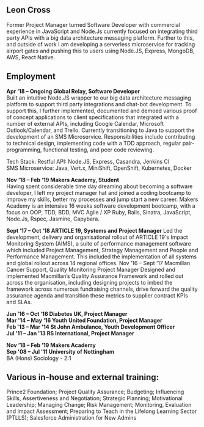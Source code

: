 ## Leon Cross 

Former Project Manager turned Software Developer with commercial experience in JavaScript and Node.Js currently focused on integrating third party APIs with a big data architecture messaging platform. Further to this, and outside of work I am developing a serverless microservice for tracking airport gates and pushing this to users using Node.JS, Express, MongoDB, AWS, React Native.


## Employment
**Apr ‘18 – Ongoing 	Global Relay, Software Developer**  
	Built an intuitive Node.JS wrapper to our big data architecture messaging platform to support third party integrations and chat-bot development. To support this, I further implemented, documented and demoed various proof of concept applications to client specifications that integrated with a number of external APIs, including Google Calendar, Microsoft Outlook/Calendar, and Trello.
	Currently transitioning to Java to support the development of an SMS Microservice.
	Responsibilities include contributing to technical design, implementing code with a TDD approach, regular pair-programming, functional testing, and peer code reviewing. 

Tech Stack:
Restful API: Node.JS, Express, Casandra, Jenkins CI  
SMS Microservice: Java, Vert.x, MiniShift, OpenShift, Kubernetes, Docker

**Nov ‘18 – Feb ‘19 	Makers Academy, Student**  
	Having spent considerable time day dreaming about becoming a software developer, I left my project manager hat and joined a coding bootcamp to improve my skills, better my processes and jump start a new career. Makers Academy is an intensive 16 weeks software development bootcamp, with a focus on OOP, TDD, BDD, MVC Agile / XP Ruby, Rails, Sinatra, JavaScript, Node.Js, Rspec, Jasmine, Capybara.
  
**Sept ‘17 – Oct ‘18 	ARTICLE 19, Systems and Project Manager**
	Led the development, delivery and organisational rollout of ARTICLE 19's Impact Monitoring System (AIMS), a suite of performance management software which included Project Management, Strategy Management and People and Performance Management. This included the implementation of all systems and global rollout across 14 regional offices.
Nov ’16 – Sept ‘17	Macmillan Cancer Support, Quality Monitoring Project Manager
	Designed and implemented Macmillan’s Quality Assurance Framework and rolled out across the organisation, including designing projects to imbed the framework across numerous fundraising channels, drive forward the quality assurance agenda and transition these metrics to supplier contract KPIs and SLAs. 
  
**Jun ’16 – Oct ‘16	Diabetes UK, Project Manager**  
**Mar '14 – May ‘16	Youth United Foundation, Project Manager**   
**Feb '13 – Mar '14	St John Ambulance, Youth Development Officer**  
**Jul '11 – Jan '13	RS International, Project Manager**  

**Nov ’18 – Feb ’19	Makers Academy**  
**Sep '08 – Jul '11	University of Nottingham**  
			BA (Hons) Sociology - 2:1

## Various in-house and external training:  
Prince2 Foundation; Project Quality Assurance; Budgeting; Influencing Skills, Assertiveness and Negotiation; Strategic Planning; Motivational Leadership; Managing Change; Risk Management; Monitoring, Evaluation and Impact Assessment; Preparing to Teach in the Lifelong Learning Sector (PTLLS); Salesforce Administration for New Admins
